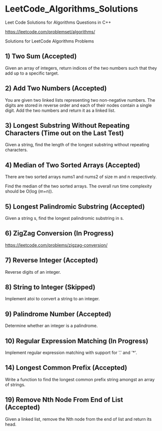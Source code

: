 # LeetCode_Algorithms_Solutions
Leet Code Solutions for Algorithms Questions in C++

https://leetcode.com/problemset/algorithms/

Solutions for LeetCode Algorithms Problems

## 1) Two Sum (Accepted)

Given an array of integers, return indices of the two numbers such that they add up to a specific target.

## 2) Add Two Numbers (Accepted)

You are given two linked lists representing two non-negative numbers. The digits are stored in reverse order and each of their nodes contain a single digit. Add the two numbers and return it as a linked list.

## 3) Longest Substring Without Repeating Characters (Time out on the Last Test)

Given a string, find the length of the longest substring without repeating characters.

## 4) Median of Two Sorted Arrays (Accepted)

There are two sorted arrays nums1 and nums2 of size m and n respectively.

Find the median of the two sorted arrays. The overall run time complexity should be O(log (m+n)).

## 5) Longest Palindromic Substring (Accepted)

Given a string s, find the longest palindromic substring in s.

## 6) ZigZag Conversion (In Progress)

https://leetcode.com/problems/zigzag-conversion/

## 7) Reverse Integer (Accepted)

Reverse digits of an integer.

## 8) String to Integer (Skipped)

Implement atoi to convert a string to an integer.

## 9) Palindrome Number (Accepted)

Determine whether an integer is a palindrome.

## 10) Regular Expression Matching (In Progress)

Implement regular expression matching with support for '.' and '*'.

## 14) Longest Common Prefix (Accepted)

Write a function to find the longest common prefix string amongst an array of strings.

## 19) Remove Nth Node From End of List (Accepted)

Given a linked list, remove the Nth node from the end of list and return its head.
